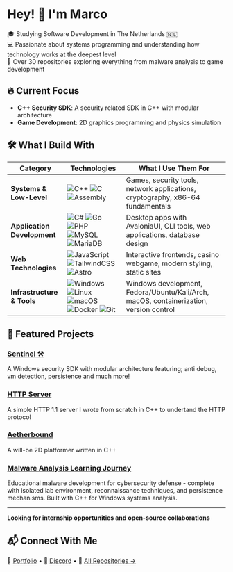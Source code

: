 # Hey! 👋 I'm Marco

🎓 Studying Software Development in The Netherlands 🇳🇱  
💻 Passionate about systems programming and understanding how technology works at the deepest level  
🚀 Over 30 repositories exploring everything from malware analysis to game development

## 🔥 Current Focus

- **C++ Security SDK**: A security related SDK in C++ with modular architecture
- **Game Development**: 2D graphics programming and physics simulation

## 🛠️ What I Build With

| Category | Technologies | What I Use Them For |
|----------|-------------|-------------------|
| **Systems & Low-Level** | ![C++](https://img.shields.io/badge/C++-%2300599C.svg?style=flat&logo=c%2B%2B&logoColor=white) ![C](https://img.shields.io/badge/C-%2300599C.svg?style=flat&logo=c&logoColor=white) ![Assembly](https://img.shields.io/badge/Assembly-%23654FF0.svg?style=flat&logo=assemblyscript&logoColor=white) | Games, security tools, network applications, cryptography, x86-64 fundamentals |
| **Application Development** | ![C#](https://img.shields.io/badge/C%23-%23239120.svg?style=flat&logo=csharp&logoColor=white) ![Go](https://img.shields.io/badge/Go-%2000ADD8.svg?style=flat&logo=go&logoColor=white) ![PHP](https://img.shields.io/badge/PHP-%23777BB4.svg?style=flat&logo=php&logoColor=white) ![MySQL](https://img.shields.io/badge/MySQL-%234479A1.svg?style=flat&logo=mysql&logoColor=white) ![MariaDB](https://img.shields.io/badge/MariaDB-%23003545.svg?style=flat&logo=mariadb&logoColor=white) | Desktop apps with AvaloniaUI, CLI tools, web applications, database design |
| **Web Technologies** | ![JavaScript](https://img.shields.io/badge/JavaScript-%23F7DF1E.svg?style=flat&logo=javascript&logoColor=black) ![TailwindCSS](https://img.shields.io/badge/Tailwind-%2338B2AC.svg?style=flat&logo=tailwind-css&logoColor=white) ![Astro](https://img.shields.io/badge/Astro-%232C2052.svg?style=flat&logo=astro&logoColor=white) | Interactive frontends, casino webgame, modern styling, static sites |
| **Infrastructure & Tools** | ![Windows](https://img.shields.io/badge/Windows-%230078D6.svg?style=flat&logo=windows&logoColor=white) ![Linux](https://img.shields.io/badge/Linux-%23FCC624.svg?style=flat&logo=linux&logoColor=black) ![macOS](https://img.shields.io/badge/macOS-%23000000.svg?style=flat&logo=apple&logoColor=white) ![Docker](https://img.shields.io/badge/Docker-%230db7ed.svg?style=flat&logo=docker&logoColor=white) ![Git](https://img.shields.io/badge/Git-%23F05033.svg?style=flat&logo=git&logoColor=white) | Windows development, Fedora/Ubuntu/Kali/Arch, macOS, containerization, version control |

## 🧠 Featured Projects

### **[Sentinel ⚒️](https://github.com/msh31/sentinel)**
A Windows security SDK with modular architecture featuring; anti debug, vm detection, persistence and much more!

### **[HTTP Server](https://github.com/msh31/http-server)**
A simple HTTP 1.1 server I wrote from scratch in C++ to undertand the HTTP protocol

### **[Aetherbound](https://github.com/msh31/aetherbound)**
A will-be 2D platformer written in C++

### **[Malware Analysis Learning Journey](https://github.com/msh31/system-gatherer)**
Educational malware development for cybersecurity defense - complete with isolated lab environment, reconnaissance techniques, and persistence mechanisms. Built with C++ for Windows systems analysis.

---

**Looking for internship opportunities and open-source collaborations** 

## 📬 Connect With Me

💼 [Portfolio](https://marco007.dev) • 💬 [Discord](https://discord.com/users/386204172258770954) • 🐙 [All Repositories →](https://github.com/msh31?tab=repositories)

